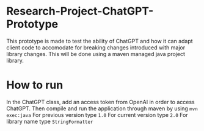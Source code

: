 # Research-Project-ChatGPT-Prototype

This prototype is made to test the ability of ChatGPT and how it can adapt client code to accomodate 
for breaking changes introduced with major library changes. This will be done using a maven managed
java project library.

# How to run

In the ChatGPT class, add an access token from OpenAI in order to access ChatGPT. Then compile and run the application through maven by using `mvn exec:java`
For previous version type `1.0`
For current version type `2.0`
For library name type `StringFormatter`
